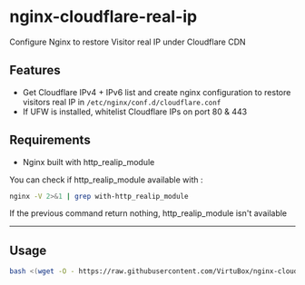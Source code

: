# nginx-cloudflare-real-ip

Configure Nginx to restore Visitor real IP under Cloudflare CDN

## Features

* Get Cloudflare IPv4 + IPv6 list and create nginx configuration to restore visitors real IP in `/etc/nginx/conf.d/cloudflare.conf`
* If UFW is installed, whitelist Cloudflare IPs on port 80 & 443

## Requirements

* Nginx built with http_realip_module

You can check if http_realip_module available with :

```bash
nginx -V 2>&1 | grep with-http_realip_module
```

If the previous command return nothing, http_realip_module isn't available

---

## Usage

```bash
bash <(wget -O - https://raw.githubusercontent.com/VirtuBox/nginx-cloudflare-real-ip/master/nginx-cloudflare-real-ip.sh)
```

